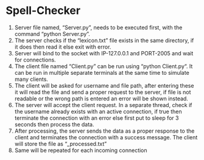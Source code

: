 # Spell-Checker

1.	Server file named, “Server.py”, needs to be executed first, with the command “python  Server.py”. 
2.	The server checks if the “lexicon.txt” file exists in the same directory, if it does then read it else exit with error.
3.	Server will bind to the socket with IP-127.0.0.1 and PORT-2005 and wait for connections.
4.	The client file named “Client.py” can be run using “python Client.py“. It can be run in multiple separate terminals at the same time to simulate many clients.
5.	The client will be asked for username and file path, after entering these it will read the file and send a proper request to the server, if file is not readable or the wrong path is entered an error will be shown instead.
6.	The server will accept the client request. In a separate thread, check if the username already exists with an active connection, if true then terminate the connection with an error else first put to sleep for 3 seconds then process the data.
7.	After processing, the server sends the data as a proper response to the client and terminates the connection with a success message. The client will store the file as “<filename>_processed.txt”
8.	Same will be repeated for each incoming connection
